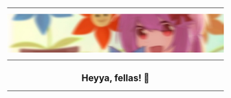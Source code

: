 <hr>
<img src="img/banner.JPG" alt="Banner">
<hr>
<h2 style="text-align: center;">Heyya, fellas! 🤙</h2>
<hr>